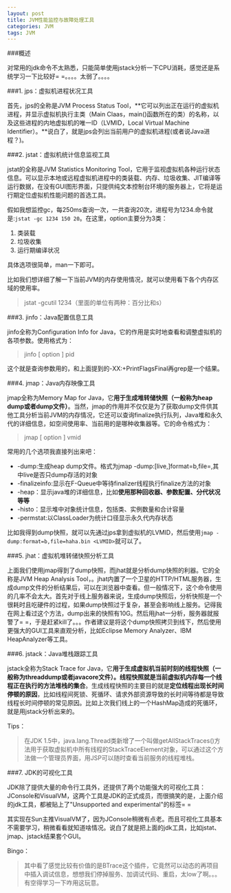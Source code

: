 ```yaml
---
layout: post
title: JVM性能监控与故障处理工具
categories: JVM
tags: JVM
---
```


###概述

对常用的jdk命令不太熟悉，只能简单使用jstack分析一下CPU消耗，感觉还是系统学习一下比较好= =。。。。太弱了。。。。

###1. jps：虚拟机进程状况工具

首先，jps的全称是JVM Process Status Tool，**它可以列出正在运行的虚拟机进程，并显示虚拟机执行主类（Main Claas，main()函数所在的类）的名称，以及这些进程的内地虚拟机的唯一ID（LVMID，Local Virtual Machine Identifier）。**说白了，就是jps会列出当前用户的虚拟机进程(或者说Java进程？)。

###2. jstat：虚拟机统计信息监视工具

jstat的全称是JVM Statistics Monitoring Tool，它用于监视虚拟机各种运行状态信息。可以显示本地或远程虚拟机进程中的类装载、内存、垃圾收集、JIT编译等运行数据，在没有GUI图形界面，只提供纯文本控制台环境的服务器上，它将是运行期定位虚拟机性能问题的首选工具。

假如我想监控gc，每250ms查询一次，一共查询20次，进程号为1234.命令就是:```jstat -gc 1234 150 20```。在这里，option主要分为3类：

1. 类装载
2. 垃圾收集
3. 运行期编译状况

具体选项很简单，man一下即可。

比如我们想详细了解一下当前JVM的内存使用情况，就可以使用看下各个内存区域的使用率。

> jstat -gcutil 1234（里面的单位有两种：百分比和s）

###3. jinfo：Java配置信息工具

jinfo全称为Configuration Info for Java，它的作用是实时地查看和调整虚拟机的各项参数。使用格式为：

> jinfo [ option ] pid

这个就是查询参数用的，和上面提到的-XX:+PrintFlagsFinal再grep是一个结果。

###4. jmap：Java内存映像工具

jmap全称为Memory Map for Java，它**用于生成堆转储快照（一般称为heap dump或者dump文件）**。当然，jmap的作用并不仅仅是为了获取dump文件供其他工具分析当前JVM的内存情况，它还可以查询finalize执行队列，Java堆和永久代的详细信息，如空间使用率、当前用的是哪种收集器等。它的命令格式为：

> jmap [ option ] vmid

常用的几个选项我直接列出来吧：

* -dump:生成heap dump文件。格式为jmap -dump:[live,]format=b,file=<filename>,其中live是否只dump存活的对象
* -finalizeinfo:显示在F-Queue中等待finalizer线程执行finalize方法的对象
* -heap：显示java堆的详细信息，比如**使用那种回收器、参数配置、分代状况等等**
* -histo：显示堆中对象统计信息，包括类、实例数量和合计容量
* -permstat:以ClassLoader为统计口径显示永久代内存状态

比如我得到dump快照，就可以先通过jps拿到虚拟机的LVMID，然后使用```jmap -dump:format=b,file=haha.bin <LVMID>```就可以了。

###5. jhat：虚拟机堆转储快照分析工具

上面我们使用jmap得到了dump快照，而jhat就是分析dump快照的利器。它的全称是JVM Heap Analysis Tool，。jhat内置了一个卫星的HTTP/HTML服务器，生成dump文件的分析结果后，可以在浏览器中查看。但一般情况下，这个命令使用的几率不会太大。首先对于线上服务器来说，生成dump快照后，分析快照是一个很耗时且吃硬件的过程，如果dump快照过于复杂，甚至会影响线上服务。记得我在网上看过这个方法，dump出来的快照有10G。然后用jhat一分析，服务器就报警了= =，于是赶紧kill了。。。作者建议是将这个dump快照拷贝到线下，然后使用更强大的GUI工具来直观分析，比如Eclipse Memory Analyzer、IBM HeapAnalyzer等工具。

###6. jstack：Java堆栈跟踪工具

jstack全称为Stack Trace for Java，它**用于生成虚拟机当前时刻的线程快照（一般称为threaddump或者javacore文件）。线程快照就是当前虚拟机内存每一个线程正在执行的方法堆栈的集合**。生成线程快照的主要目的就是**定位线程出现长时间停顿的原因**，比如线程间死锁、死循环、请求外部资源导致的长时间等待都是导致线程长时间停顿的常见原因。比如上次我们线上的一个HashMap造成的死循环，就是用jstack分析出来的。

Tips：

> 在JDK 1.5中，java.lang.Thread类新增了一个叫做getAllStackTraces()方法用于获取虚拟机中所有线程的StackTraceElement对象，可以通过这个方法做一个管理员界面，用JSP可以随时查看当前服务的线程堆栈。

###7. JDK的可视化工具

JDK除了提供大量的命令行工具外，还提供了两个功能强大的可视化工具：JConsole和VisualVM，这两个工具是JDK的正式成员，而很搞笑的是，上面介绍的jdk工具，都被贴上了"Unsupported and experimental"的标签= =

其实现在Sun主推VisualVM了，因为JConsole稍微有点老。而且可视化工具基本不需要学习，稍微看看就知道啥情况。说白了就是把上面的jdk工具，比如jstat、jmap、jstack结果套个GUI。

Bingo：

> 其中看了感觉比较有价值的是BTrace这个插件，它竟然可以动态的再项目中插入调试信息，想想我们停掉服务、加调试代码、重启，太low了啊。。。有空得学习一下咋用这玩意。
